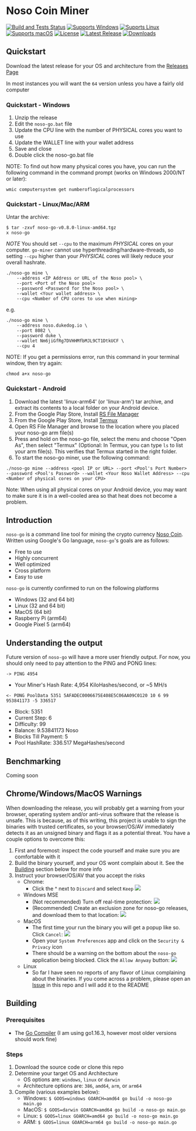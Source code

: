 # Noso Coin Miner

[![Build and Tests Status](https://github.com/Noso-Project/noso-go/workflows/noso-go/badge.svg?branch=main)](https://github.com/Noso-Project/noso-go/actions)
[![Supports Windows](https://img.shields.io/badge/support-Windows-blue?logo=Windows)](https://github.com/Noso-Project/noso-go/releases/latest)
[![Supprts Linux](https://img.shields.io/badge/support-Linux-yellow?logo=Linux)](https://github.com/Noso-Project/noso-go/releases/latest)
[![Supports macOS](https://img.shields.io/badge/support-macOS-black?logo=macOS)](https://github.com/Noso-Project/noso-go/releases/latest)
[![License](https://img.shields.io/github/license/Noso-Project/noso-go)](https://github.com/Noso-Project/noso-go/blob/master/LICENSE)
[![Latest Release](https://img.shields.io/github/v/release/Noso-Project/noso-go?label=latest%20release)](https://github.com/Noso-Project/noso-go/releases/latest)
[![Downloads](https://img.shields.io/github/downloads/Noso-Project/noso-go/total)](https://github.com/Noso-Project/noso-go/releases)

## Quickstart

Download the latest release for your OS and architecture from the [Releases Page](https://github.com/Noso-Project/noso-go/releases)

In most instances you will want the `64` version unless you have a fairly old computer

### Quickstart - Windows

1. Unzip the release
2. Edit the `noso-go.bat` file
3. Update the CPU line with the number of PHYSICAL cores you want to use
4. Update the WALLET line with your wallet address
5. Save and close
6. Double click the noso-go.bat file

NOTE: To find out how many physical cores you have, you can run the following command in the command prompt (works on Windows 2000/NT or later):
```
wmic computersystem get numberoflogicalprocessors
```

### Quickstart - Linux/Mac/ARM
Untar the archive:

```
$ tar -zxvf noso-go-v0.8.0-linux-amd64.tgz
x noso-go
```

*NOTE* You should set `--cpu` to the maximum *PHYSICAL* cores on your computer. `go-miner` cannot use hyperthreading/hardware-threads, so setting `--cpu` higher than your *PHYSICAL* cores will likely reduce your overall hashrate.

```
./noso-go mine \
    --address <IP Address or URL of the Noso pool> \
    --port <Port of the Noso pool>
    --password <Password for the Noso pool> \
    --wallet <Your wallet address> \
    --cpu <Number of CPU cores to use when mining>
```

e.g.

```
./noso-go mine \
    --address noso.dukedog.io \
    --port 8082 \
    --password duke \
    --wallet Nm6jiGfRg7DVHHMfbMJL9CT1DtkUCF \
    --cpu 4
```

NOTE: If you get a permissions error, run this command in your terminal window, then try again:
```
chmod a+x noso-go
```

### Quickstart - Android

1. Download the latest 'linux-arm64' (or 'linux-arm') tar archive, and extract its contents to a local folder on your Android device.
2. From the Google Play Store, Install [RS File Manager](https://play.google.com/store/apps/details?id=com.rs.explorer.filemanager)
3. From the Google Play Store, Install [Termux](https://play.google.com/store/apps/details?id=com.termux)
4. Open RS File Manager and browse to the location where you placed your noso-go arm file(s)
5. Press and hold on the noso-go file, select the menu and choose "Open As", then select "Termux" (Optional: In Termux, you can type ```ls``` to list your arm file(s). This verifies that Termux started in the right folder.
6. To start the noso-go miner, use the following command:
```
./noso-go mine --address <pool IP or URL> --port <Pool's Port Number> --password <Pool's Password> --wallet <Your Noso Wallet Address> --cpu <Number of physical cores on your CPU>
```

Note: When using all physical cores on your Android device, you may want to make sure it is in a well-cooled area so that heat does not become a problem.

## Introduction
`noso-go` is a command line tool for mining the crypto currency [Noso Coin](https://nosocoin.com/). Written using Google's Go language, `noso-go`'s goals are as follows:

* Free to use
* Highly concurrent
* Well optimized
* Cross platform
* Easy to use

`noso-go` is currently confirmed to run on the following platforms

* Windows (32 and 64 bit)
* Linux (32 and 64 bit)
* MacOS (64 bit)
* Raspberry Pi (arm64)
* Google Pixel 5 (arm64)

## Understanding the output

Future version of `noso-go` will have a more user friendly output. For now, you should only need to pay attention to the PING and PONG lines:

```
-> PING 4954
```

* Your Miner's Hash Rate: 4,954 KiloHashes/second, or ~5 MH/s

```
<- PONG PoolData 5351 5AFADEC0006675E408E5C06AA09C0120 10 6 99 953841173 -5 336517
```

* Block: 5351
* Current Step: 6
* Difficulty: 99
* Balance: 9.53841173 Noso
* Blocks Till Payment: 5
* Pool HashRate: 336.517 MegaHashes/second

## Benchmarking

Coming soon

## Chrome/Windows/MacOS Warnings

When downloading the release, you will probably get a warning from your browser, operating system and/or anti-virus software that the release is unsafe. This is because, as of this writing, this project is unable to sign the binaries with trusted certificates, so your browser/OS/AV immediately detects it as an unsigned binary and flags it as a potential threat. You have a couple options to overcome this:

1. First and foremost: inspect the code yourself and make sure you are comfortable with it
2. Build the binary yourself, and your OS wont complain about it. See the [Building](#Building) section below for more info
3. Instruct your browser/OS/AV that you accept the risks
   - Chrome:
     - Click the ^ next to `Discard` and select `Keep`
       ![](images/chrome-keep.png)
   - Windows MSE
     - (Not recommended) Turn off real-time protection:
       ![](images/mse-real-time.png)
     - (Recommended) Create an exclusion zone for noso-go releases, and download them to that location:
       ![](images/mse-excluded-locations.png)
   - MacOS
     - The first time your run the binary you will get a popup like so. Click `Cancel`:
       ![](images/mac-1-popup.png)
     - Open your `System Preferences` app and click on the `Security & Privacy` icon
     - There should be a warning on the bottom about the `noso-go` application being blocked. Click the `Allow Anyway` button:
       ![](images/mac-2-allow-anyways.png)
   - Linux
     - So far I have seen no reports of any flavor of Linux complaining about the binaries. If you come across a problem, please open an [Issue](https://github.com/Noso-Project/noso-go/issues) in this repo and I will add it to the README

## Building

### Prerequisites

* The [Go Compiler](https://golang.org/dl/) (I am using go1.16.3, however most older versions should work fine)

### Steps

1. Download the source code or clone this repo
2. Determine your target OS and Architecture
   - OS options are: `windows`, `linux` or `darwin`
   - Architecture options are: `386`, `amd64`, `arm`, or `arm64`
3. Compile (various examples below):
   - Windows: ```$ GOOS=windows GOARCH=amd64 go build -o noso-go main.go```
   - MacOS: ```$ GOOS=darwin GOARCH=amd64 go build -o noso-go main.go```
   - Linux: ```$ GOOS=linux GOARCH=amd64 go build -o noso-go main.go```
   - ARM: ```$ GOOS=linux GOARCH=arm64 go build -o noso-go main.go```
